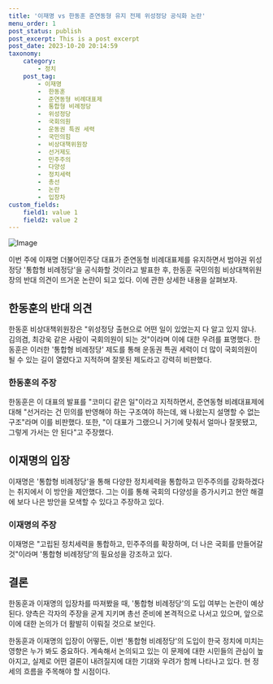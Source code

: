 ```yaml
---
title: '이재명 vs 한동훈 준연동형 유지 전제 위성정당 공식화 논란'
menu_order: 1
post_status: publish
post_excerpt: This is a post excerpt
post_date: 2023-10-20 20:14:59
taxonomy:
    category:
        - 정치
    post_tag:
        - 이재명
        -  한동훈
        -  준연동형 비례대표제
        -  통합형 비례정당
        -  위성정당
        -  국회의원
        -  운동권 특권 세력
        -  국민의힘
        -  비상대책위원장
        -  선거제도
        -  민주주의
        -  다양성
        -  정치세력
        -  총선
        -  논란
        -  입장차
custom_fields:
    field1: value 1
    field2: value 2
---
```


![Image](https://imgnews.pstatic.net/image/015/2024/02/06/0004945697_001_20240206111710878.jpg?type=w647)


이번 주에 이재명 더불어민주당 대표가 준연동형 비례대표제를 유지하면서 범야권 위성정당 '통합형 비례정당'을 공식화할 것이라고 발표한 후, 한동훈 국민의힘 비상대책위원장의 반대 의견이 뜨거운 논란이 되고 있다. 이에 관한 상세한 내용을 살펴보자.

## 한동훈의 반대 의견
한동훈 비상대책위원장은 "위성정당 출현으로 어떤 일이 있었는지 다 알고 있지 않나. 김의겸, 최강욱 같은 사람이 국회의원이 되는 것"이라며 이에 대한 우려를 표명했다. 한동훈은 이러한 '통합형 비례정당' 제도를 통해 운동권 특권 세력이 더 많이 국회의원이 될 수 있는 길이 열렸다고 지적하며 잘못된 제도라고 강력히 비판했다.

### 한동훈의 주장
한동훈은 이 대표의 발표를 "코미디 같은 일"이라고 지적하면서, 준연동형 비례대표제에 대해 "선거라는 건 민의를 반영해야 하는 구조여야 하는데, 왜 나왔는지 설명할 수 없는 구조"라며 이를 비판했다. 또한, "이 대표가 그랬으니 거기에 맞춰서 얼마나 잘못됐고, 그렇게 가서는 안 된다"고 주장했다.

## 이재명의 입장
이재명은 '통합형 비례정당'을 통해 다양한 정치세력을 통합하고 민주주의를 강화하겠다는 취지에서 이 방안을 제안했다. 그는 이를 통해 국회의 다양성을 증가시키고 현안 해결에 보다 나은 방안을 모색할 수 있다고 주장하고 있다.

### 이재명의 주장
이재명은 "고립된 정치세력을 통합하고, 민주주의를 확장하며, 더 나은 국회를 만들어갈 것"이라며 '통합형 비례정당'의 필요성을 강조하고 있다.

## 결론
한동훈과 이재명의 입장차를 따져봤을 때, '통합형 비례정당'의 도입 여부는 논란이 예상된다. 양측은 각자의 주장을 굳게 지키며 총선 준비에 본격적으로 나서고 있으며, 앞으로 이에 대한 논의가 더 활발히 이뤄질 것으로 보인다.

한동훈과 이재명의 입장이 어떻든, 이번 '통합형 비례정당'의 도입이 한국 정치에 미치는 영향은 누가 봐도 중요하다. 계속해서 논의되고 있는 이 문제에 대한 시민들의 관심이 높아지고, 실제로 어떤 결론이 내려질지에 대한 기대와 우려가 함께 나타나고 있다. 현 정세의 흐름을 주목해야 할 시점이다.
